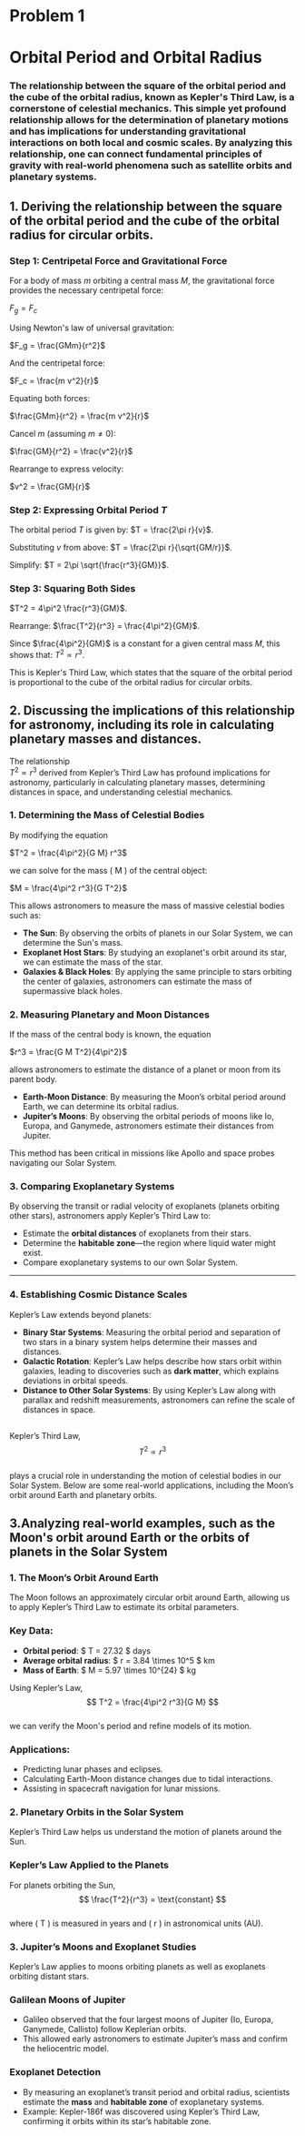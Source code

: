 # Problem 1

# Orbital Period and Orbital Radius

### The relationship between the square of the orbital period and the cube of the orbital radius, known as Kepler's Third Law, is a cornerstone of celestial mechanics. This simple yet profound relationship allows for the determination of planetary motions and has implications for understanding gravitational interactions on both local and cosmic scales. By analyzing this relationship, one can connect fundamental principles of gravity with real-world phenomena such as satellite orbits and planetary systems.

## 1. Deriving the relationship between the square of the orbital period and the cube of the orbital radius for circular orbits.

### Step 1: Centripetal Force and Gravitational Force
For a body of mass $m$ orbiting a central mass $M$, the gravitational force provides the necessary centripetal force:

$F_g = F_c$

Using Newton's law of universal gravitation:

$F_g = \frac{GMm}{r^2}$

And the centripetal force:

$F_c = \frac{m v^2}{r}$

Equating both forces:

$\frac{GMm}{r^2} = \frac{m v^2}{r}$

Cancel $m$ (assuming $m \neq 0$):

$\frac{GM}{r^2} = \frac{v^2}{r}$

Rearrange to express velocity:

$v^2 = \frac{GM}{r}$

### Step 2: Expressing Orbital Period $T$
The orbital period $T$ is given by: $T = \frac{2\pi r}{v}$.

Substituting $v$ from above: $T = \frac{2\pi r}{\sqrt{GM/r}}$.

Simplify: $T = 2\pi \sqrt{\frac{r^3}{GM}}$.

### Step 3: Squaring Both Sides
$T^2 = 4\pi^2 \frac{r^3}{GM}$.

Rearrange: $\frac{T^2}{r^3} = \frac{4\pi^2}{GM}$.

Since $\frac{4\pi^2}{GM}$ is a constant for a given central mass $M$, this shows that: $T^2 \propto r^3$.

This is Kepler's Third Law, which states that the square of the orbital period is proportional to the cube of the orbital radius for circular orbits.

## **2. Discussing the implications of this relationship for astronomy, including its role in calculating planetary masses and distances.**  

The relationship  
$T^2 \propto r^3$ 
derived from Kepler’s Third Law has profound implications for astronomy, particularly in calculating planetary masses, determining distances in space, and understanding celestial mechanics.  


### **1. Determining the Mass of Celestial Bodies**  
By modifying the equation

$T^2 = \frac{4\pi^2}{G M} r^3$

we can solve for the mass \( M \) of the central object:  

$M = \frac{4\pi^2 r^3}{G T^2}$  

This allows astronomers to measure the mass of massive celestial bodies such as:  

- **The Sun**: By observing the orbits of planets in our Solar System, we can determine the Sun's mass.  
- **Exoplanet Host Stars**: By studying an exoplanet's orbit around its star, we can estimate the mass of the star.  
- **Galaxies & Black Holes**: By applying the same principle to stars orbiting the center of galaxies, astronomers can estimate the mass of supermassive black holes.  



### **2. Measuring Planetary and Moon Distances**  
If the mass of the central body is known, the equation  

$r^3 = \frac{G M T^2}{4\pi^2}$  

allows astronomers to estimate the distance of a planet or moon from its parent body.  

- **Earth-Moon Distance**: By measuring the Moon’s orbital period around Earth, we can determine its orbital radius.  
- **Jupiter’s Moons**: By observing the orbital periods of moons like Io, Europa, and Ganymede, astronomers estimate their distances from Jupiter.  

This method has been critical in missions like Apollo and space probes navigating our Solar System.  



### **3. Comparing Exoplanetary Systems**  
By observing the transit or radial velocity of exoplanets (planets orbiting other stars), astronomers apply Kepler’s Third Law to:  

- Estimate the **orbital distances** of exoplanets from their stars.  
- Determine the **habitable zone**—the region where liquid water might exist.  
- Compare exoplanetary systems to our own Solar System.  

---

### **4. Establishing Cosmic Distance Scales**  
Kepler’s Law extends beyond planets:  

- **Binary Star Systems**: Measuring the orbital period and separation of two stars in a binary system helps determine their masses and distances.  
- **Galactic Rotation**: Kepler’s Law helps describe how stars orbit within galaxies, leading to discoveries such as **dark matter**, which explains deviations in orbital speeds.  
- **Distance to Other Solar Systems**: By using Kepler’s Law along with parallax and redshift measurements, astronomers can refine the scale of distances in space.  

## 
Kepler’s Third Law,  
$$ T^2 \propto r^3 $$  
plays a crucial role in understanding the motion of celestial bodies in our Solar System. Below are some real-world applications, including the Moon’s orbit around Earth and planetary orbits.

## **3.Analyzing real-world examples, such as the Moon's orbit around Earth or the orbits of planets in the Solar System**

### **1. The Moon’s Orbit Around Earth**
The Moon follows an approximately circular orbit around Earth, allowing us to apply Kepler’s Third Law to estimate its orbital parameters.

### **Key Data:**
- **Orbital period**: $ T = 27.32 $ days
- **Average orbital radius**: $ r = 3.84 \times 10^5 $ km
- **Mass of Earth**: $ M = 5.97 \times 10^{24} $ kg

Using Kepler’s Law,  
$$ T^2 = \frac{4\pi^2 r^3}{G M} $$  
we can verify the Moon's period and refine models of its motion.

### **Applications:**
- Predicting lunar phases and eclipses.
- Calculating Earth-Moon distance changes due to tidal interactions.
- Assisting in spacecraft navigation for lunar missions.


### **2. Planetary Orbits in the Solar System**
Kepler’s Third Law helps us understand the motion of planets around the Sun.

### **Kepler’s Law Applied to the Planets**
For planets orbiting the Sun,  
$$ \frac{T^2}{r^3} = \text{constant} $$  
where \( T \) is measured in years and \( r \) in astronomical units (AU).

### **3. Jupiter’s Moons and Exoplanet Studies**
Kepler’s Law applies to moons orbiting planets as well as exoplanets orbiting distant stars.

### **Galilean Moons of Jupiter**
- Galileo observed that the four largest moons of Jupiter (Io, Europa, Ganymede, Callisto) follow Keplerian orbits.
- This allowed early astronomers to estimate Jupiter’s mass and confirm the heliocentric model.

### **Exoplanet Detection**
- By measuring an exoplanet’s transit period and orbital radius, scientists estimate the **mass** and **habitable zone** of exoplanetary systems.
- Example: Kepler-186f was discovered using Kepler’s Third Law, confirming it orbits within its star’s habitable zone.


